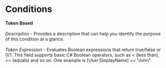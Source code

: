 # Conditions

**Token Based** 
<br/>
<br/>
*Description* - Provides a description that can help you identify the purpose of this condition at a glance.
<br/>
<br/>
*Token Expression* - Evaluates Boolean expressions that return true/false or 0/1. This field supports basic C# Boolean operators, such as < (less than), == (equals) and so on. One example is [User:DisplayName] == "John".
<br/>
<br/>